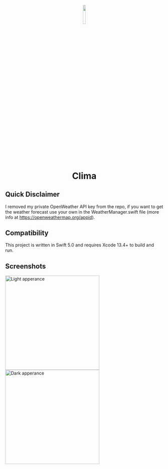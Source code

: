 <p align="center"><img width=12.5% src="https://user-images.githubusercontent.com/84686184/184995362-e1b8fbbe-15f5-4351-8204-8f6c0abdd1d8.png"></p>
<h1 align="center">Clima</h1>

## Quick Disclaimer

I removed my private OpenWeather API key from the repo, if you want to get the weather forecast use your own in the WeatherManager.swift file (more info at https://openweathermap.org/appid).

## Compatibility

This project is written in Swift 5.0 and requires Xcode 13.4+ to build and run.

## Screenshots
<p float="center">
  <img src="https://user-images.githubusercontent.com/84686184/184999976-2c3898b8-0e1c-458b-b49e-4dcf59dd4108.png" alt="Light apperance" width="300"/>
  <img src="https://user-images.githubusercontent.com/84686184/185000296-096d54c4-81aa-4023-82a0-1b7e5490176b.png" alt="Dark apperance" width="300"/>
</p>
